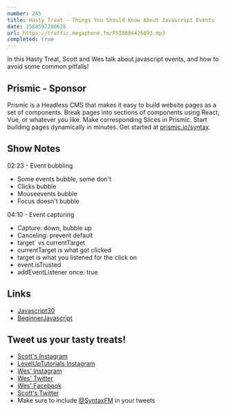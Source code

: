 ```yaml
---
number: 245
title: Hasty Treat - Things You Should Know About Javascript Events
date: 1588597200626
url: https://traffic.megaphone.fm/FSI8804426693.mp3
completed: true
---
```


In this Hasty Treat, Scott and Wes talk about javascript events, and how to avoid some common pitfalls!

## Prismic - Sponsor
Prismic is a Headless CMS that makes it easy to build website pages as a set of components. Break pages into sections of components using React, Vue, or whatever you like. Make corresponding Slices in Prismic. Start building pages dynamically in minutes. Get started at [prismic.io/syntax](https://prismic.io/syntax).

## Show Notes

02:23 - Event bubbling

* Some events bubble, some don't
* Clicks bubble
* Mouseevents bubble
* Focus doesn't bubble

04:10 - Event capturing

* Capture: down, bubble up
* Canceling: prevent default
* target` vs currentTarget
* currentTarget is what got clicked
* target is what you listened for the click on
* event.isTrusted
* addEventListener once: true

## Links
* [Javascript30](https://javascript30.com/)
* [BeginnerJavascript](https://beginnerjavascript.com/)

## Tweet us your tasty treats!
* [Scott's Instagram](https://www.instagram.com/stolinski/)
* [LevelUpTutorials Instagram](https://www.instagram.com/LevelUpTutorials/)
* [Wes' Instagram](https://www.instagram.com/wesbos/)
* [Wes' Twitter](https://twitter.com/wesbos)
* [Wes' Facebook](https://www.facebook.com/wesbos.developer)
* [Scott's Twitter](https://twitter.com/stolinski)
* Make sure to include [@SyntaxFM](https://twitter.com/SyntaxFM) in your tweets